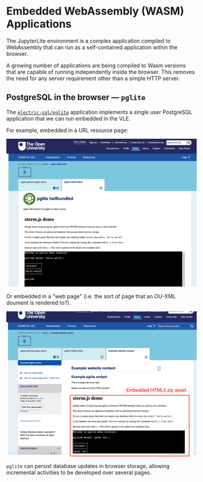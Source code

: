 # Embedded WebAssembly (WASM) Applications

The JupyterLite environment is a complex application compiled to WebAssembly that can run as a self-contained application within the browser.

A growing number of applications are being compiled to Wasm versions that are capable of running independently inside the browser. This removes the need for any server requirement other than a simple HTTP server.

## PostgreSQL in the browser — `pglite`

The [`electric-sql/pglite`](https://github.com/electric-sql/pglite) application implements a single user PostgreSQL application that we can run embedded in the VLE.

For example, embedded in a URL resource page:

![Example of pglite fragmentary html5.zip bindle in VLE URL page (pglite and editor packages loaded externally)](images/pglite_example.png)

Or embedded in a "web page" (i.e. the sort of page that an OU-XML doument is rendered to?).

![pglite html5 bundle embedded in "website" page (pglite and editor packages loaded externally)](images/pglite_website_html5.png)

`pglite` can persist database updates in browser storage, allowing incremental activities to be developed over several pages.